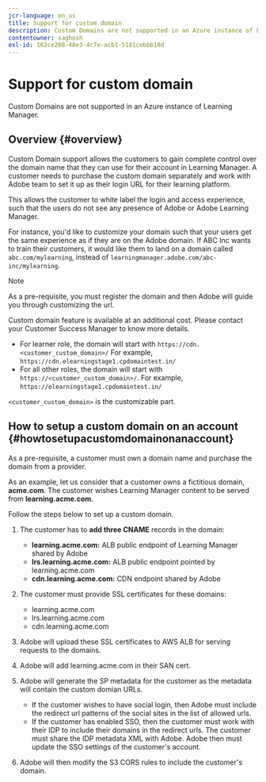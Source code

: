 ```yaml
---
jcr-language: en_us
title: Support for custom domain
description: Custom Domains are not supported in an Azure instance of Learning Manager.
contentowner: saghosh
exl-id: 162ce268-48e3-4c7e-acb1-5181cebbb18d
---
```

# Support for custom domain

Custom Domains are not supported in an Azure instance of Learning Manager.

## Overview {#overview}

Custom Domain support allows the customers to gain complete control over the domain name that they can use for their account in Learning Manager. A customer needs to purchase the custom domain separately and work with Adobe team to set it up as their login URL for their learning platform. 

This allows the customer to white label the login and access experience, such that the users do not see any presence of Adobe or Adobe Learning Manager. 

For instance, you'd like to customize your domain such that your users get the same experience as if they are on the Adobe domain. If ABC Inc wants to train their customers, it would like them to land on a domain called `abc.com/mylearning`, instead of `learningmanager.adobe.com/abc-inc/mylearning`. 

>[!NOTE]
>
>As a pre-requisite, you must register the domain and then Adobe will guide you through customizing the url.


Custom domain feature is available at an additional cost. Please contact your Customer Success Manager to know more details. 

* For learner role, the domain will start with `https://cdn.<customer_custom_domain>/` For example, `https://cdn.elearningstage1.cpdomaintest.in/`  
* For all other roles, the domain will start with `https://<customer_custom_domain>/`. For example, `https://elearningstage1.cpdomaintest.in/`

`<customer_custom_domain>` is the customizable part.

## How to setup a custom domain on an account {#howtosetupacustomdomainonanaccount}

As a pre-requisite, a customer must own a domain name and purchase the domain from a provider.

As an example, let us consider that a customer owns a fictitious domain, **acme.com**. The customer wishes Learning Manager content to be served from **learning.acme.com**.

Follow the steps below to set up a custom domain.

1. The customer has to **add three CNAME** records in the domain:

   * **learning.acme.com:** ALB public endpoint of Learning Manager shared by Adobe  
   * **lrs.learning.acme.com:** ALB public endpoint pointed by learning.acme.com  
   * **cdn.learning.acme.com:** CDN endpoint shared by Adobe

1. The customer must provide SSL certificates for these domains:

   * learning.acme.com  
   * lrs.learning.acme.com  
   * cdn.learning.acme.com

1. Adobe will upload these SSL certificates to AWS ALB for serving requests to the domains.
1. Adobe will add learning.acme.com in their SAN cert.
1. Adobe will generate the SP metadata for the customer as the metadata will contain the custom domian URLs.

   * If the customer wishes to have social login, then Adobe must include the redirect url patterns of the social sites in the list of allowed urls.
   * If the customer has enabled SSO, then the customer must work with their IDP to include their domains in the redirect urls. The customer must share the IDP metadata XML with Adobe. Adobe then must update the SSO settings of the customer's account.

1. Adobe will then modify the S3 CORS rules to include the customer's domain.
